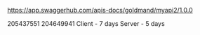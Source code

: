 https://app.swaggerhub.com/apis-docs/goldmand/myapi2/1.0.0

205437551
204649941
Client - 7 days
Server - 5 days